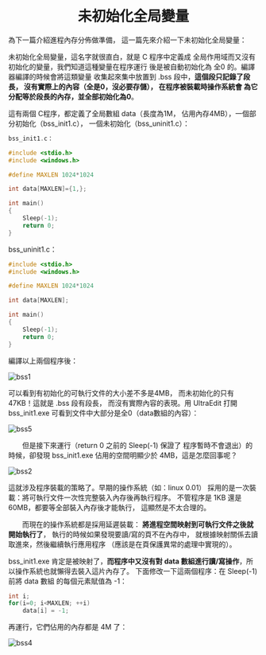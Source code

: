 
<a name="top"></a>

<h1 align="center">未初始化全局變量
</h1>

為下一篇介紹進程內存分佈做準備，
這一篇先來介紹一下未初始化全局變量：

未初始化全局變量，這名字就很直白，就是 C 程序中定義成
全局作用域而又沒有初始化的變量，我們知道這種變量在程序運行
後是被自動初始化為 全0 的。編譯器編譯的時候會將這類變量
收集起來集中放置到 .bss 段中，<b>這個段只記錄了段長，
沒有實際上的內容（全是0，沒必要存儲），
在程序被裝載時操作系統會
為它分配等於段長的內存，並全部初始化為0</b>。

這有兩個 C程序，都定義了全局數組 data（長度為1M，
佔用內存4MB），一個部分初始化（bss\_init1.c），
一個未初始化（bss\_uninit1.c）：

```c
bss_init1.c：

#include <stdio.h>
#include <windows.h>

#define MAXLEN 1024*1024

int data[MAXLEN]={1,};

int main()
{
	Sleep(-1);
	return 0;
}
```

bss_uninit1.c：

```c
#include <stdio.h>
#include <windows.h>

#define MAXLEN 1024*1024

int data[MAXLEN];

int main()
{
	Sleep(-1);
	return 0;
}
```

編譯以上兩個程序後：

![bss1](http://fmn.rrfmn.com/fmn059/20121203/1935/original_4q5M_35d80000b351118d.jpg)

可以看到有初始化的可執行文件的大小差不多是4MB，
而未初始化的只有47KB！這就是 .bss 段有段長，
而沒有實際內容的表現。用 UltraEdit 打開 bss_init1.exe
可看到文件中大部分是全0（data數組的內容）：

![bss5](http://fmn.rrimg.com/fmn065/20121203/1935/original_RbRN_5afd0000b341125d.jpg)

　　但是接下來運行（return 0 之前的 Sleep(-1) 保證了
程序暫時不會退出）的時候，卻發現 bss_init1.exe
佔用的空間明顯少於 4MB，這是怎麼回事呢？

![bss2](http://fmn.rrimg.com/fmn065/20121203/1935/original_ejt4_363e0000b309118d.jpg)

這就涉及程序裝載的策略了。早期的操作系統（如：linux 0.01）
採用的是一次裝載：將可執行文件一次性完整裝入內存後再執行程序。
不管程序是 1KB 還是 60MB，都要等全部裝入內存後才能執行，
這顯然是不太合理的。

　　而現在的操作系統都是採用延遲裝載：
<b>將進程空間映射到可執行文件之後就開始執行了</b>，
執行的時候如果發現要讀/寫的頁不在內存中，
就根據映射關係去讀取進來，然後繼續執行應用程序
（應該是在頁保護異常的處理中實現的）。

bss_init1.exe 肯定是被映射了，<b>而程序中又沒有對 data
數組進行讀/寫操作</b>，所以操作系統也就懶得去裝入這片內存了。
下面修改一下這兩個程序：在 Sleep(-1) 前將 data 數組
的每個元素賦值為 -1：

```c
int i;
for(i=0; i<MAXLEN; ++i)
	data[i] = -1;
```

再運行，它們佔用的內存都是 4M 了：

![bss4](http://fmn.rrimg.com/fmn061/20121203/1935/original_OHR0_75660000b3e5118c.jpg)
